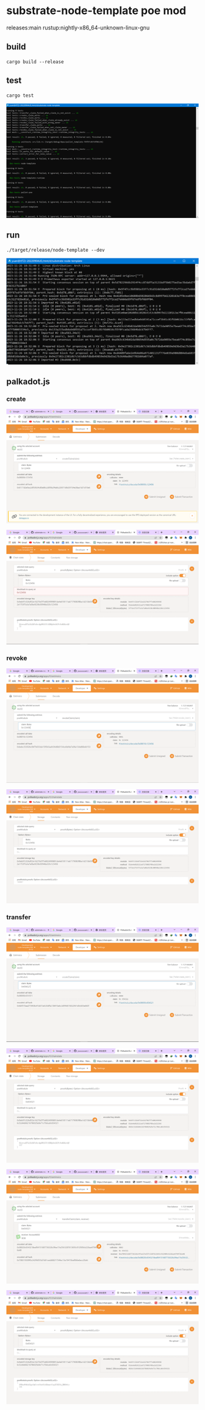 # substrate-node-template poe mod
releases:main
rustup:nightly-x86_64-unknown-linux-gnu
## build
```
cargo build --release
```
## test

```
cargo test
```

![img](img/test.PNG)

## run

```
./target/release/node-template --dev
```
![img](img/run.PNG)
## palkadot.js

### create

![img](/img/create1.PNG)

![img](/img/create2.PNG)
### revoke

![img](/img/revoke1.PNG)

![img](/img/revoke2.PNG)
### transfer

![img](/img/transfer1.PNG)

![img](/img/transfer2.PNG)

![img](/img/transfer3.PNG)

![img](/img/transfer4.PNG)

